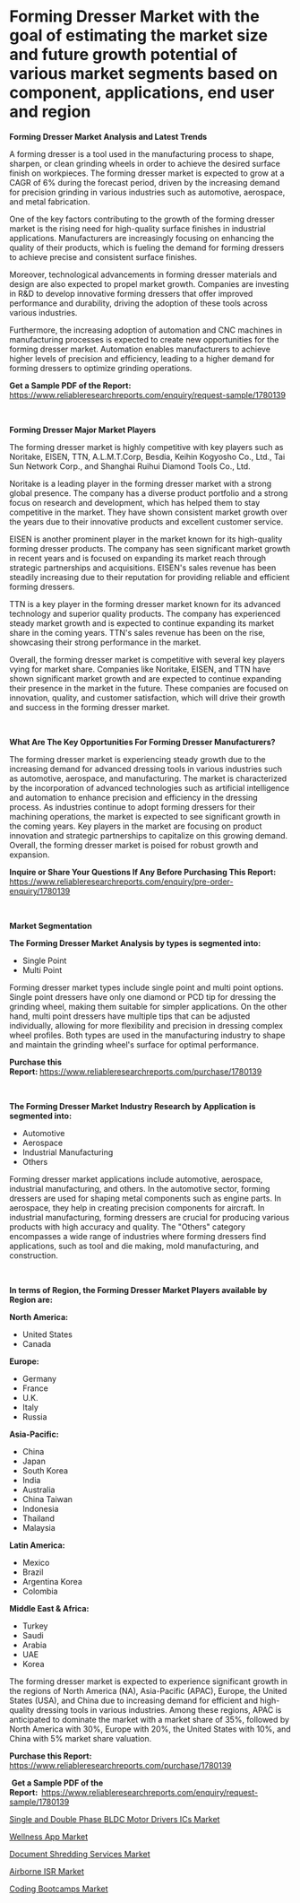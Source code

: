 <p><h1>Forming Dresser Market with the goal of estimating the market size and future growth potential of various market segments based on component, applications, end user and region</h1></p><p><strong>Forming Dresser Market Analysis and Latest Trends</strong></p>
<p><p>A forming dresser is a tool used in the manufacturing process to shape, sharpen, or clean grinding wheels in order to achieve the desired surface finish on workpieces. The forming dresser market is expected to grow at a CAGR of 6% during the forecast period, driven by the increasing demand for precision grinding in various industries such as automotive, aerospace, and metal fabrication.</p><p>One of the key factors contributing to the growth of the forming dresser market is the rising need for high-quality surface finishes in industrial applications. Manufacturers are increasingly focusing on enhancing the quality of their products, which is fueling the demand for forming dressers to achieve precise and consistent surface finishes.</p><p>Moreover, technological advancements in forming dresser materials and design are also expected to propel market growth. Companies are investing in R&D to develop innovative forming dressers that offer improved performance and durability, driving the adoption of these tools across various industries.</p><p>Furthermore, the increasing adoption of automation and CNC machines in manufacturing processes is expected to create new opportunities for the forming dresser market. Automation enables manufacturers to achieve higher levels of precision and efficiency, leading to a higher demand for forming dressers to optimize grinding operations.</p></p>
<p><strong>Get a Sample PDF of the Report:&nbsp;</strong> <a href="https://www.reliableresearchreports.com/enquiry/request-sample/1780139">https://www.reliableresearchreports.com/enquiry/request-sample/1780139</a></p>
<p>&nbsp;</p>
<p><strong>Forming Dresser Major Market Players</strong></p>
<p><p>The forming dresser market is highly competitive with key players such as Noritake, EISEN, TTN, A.L.M.T.Corp, Besdia, Keihin Kogyosho Co., Ltd., Tai Sun Network Corp., and Shanghai Ruihui Diamond Tools Co., Ltd.</p><p>Noritake is a leading player in the forming dresser market with a strong global presence. The company has a diverse product portfolio and a strong focus on research and development, which has helped them to stay competitive in the market. They have shown consistent market growth over the years due to their innovative products and excellent customer service.</p><p>EISEN is another prominent player in the market known for its high-quality forming dresser products. The company has seen significant market growth in recent years and is focused on expanding its market reach through strategic partnerships and acquisitions. EISEN's sales revenue has been steadily increasing due to their reputation for providing reliable and efficient forming dressers.</p><p>TTN is a key player in the forming dresser market known for its advanced technology and superior quality products. The company has experienced steady market growth and is expected to continue expanding its market share in the coming years. TTN's sales revenue has been on the rise, showcasing their strong performance in the market.</p><p>Overall, the forming dresser market is competitive with several key players vying for market share. Companies like Noritake, EISEN, and TTN have shown significant market growth and are expected to continue expanding their presence in the market in the future. These companies are focused on innovation, quality, and customer satisfaction, which will drive their growth and success in the forming dresser market.</p></p>
<p>&nbsp;</p>
<p><strong>What Are The Key Opportunities For Forming Dresser Manufacturers?</strong></p>
<p><p>The forming dresser market is experiencing steady growth due to the increasing demand for advanced dressing tools in various industries such as automotive, aerospace, and manufacturing. The market is characterized by the incorporation of advanced technologies such as artificial intelligence and automation to enhance precision and efficiency in the dressing process. As industries continue to adopt forming dressers for their machining operations, the market is expected to see significant growth in the coming years. Key players in the market are focusing on product innovation and strategic partnerships to capitalize on this growing demand. Overall, the forming dresser market is poised for robust growth and expansion.</p></p>
<p><strong>Inquire or Share Your Questions If Any Before Purchasing This Report:</strong> <a href="https://www.reliableresearchreports.com/enquiry/pre-order-enquiry/1780139">https://www.reliableresearchreports.com/enquiry/pre-order-enquiry/1780139</a></p>
<p>&nbsp;</p>
<p><strong>Market Segmentation</strong></p>
<p><strong>The Forming Dresser Market Analysis by types is segmented into:</strong></p>
<p><ul><li>Single Point</li><li>Multi Point</li></ul></p>
<p><p>Forming dresser market types include single point and multi point options. Single point dressers have only one diamond or PCD tip for dressing the grinding wheel, making them suitable for simpler applications. On the other hand, multi point dressers have multiple tips that can be adjusted individually, allowing for more flexibility and precision in dressing complex wheel profiles. Both types are used in the manufacturing industry to shape and maintain the grinding wheel's surface for optimal performance.</p></p>
<p><strong>Purchase this Report:&nbsp;</strong><a href="https://www.reliableresearchreports.com/purchase/1780139">https://www.reliableresearchreports.com/purchase/1780139</a></p>
<p>&nbsp;</p>
<p><strong>The Forming Dresser Market Industry Research by Application is segmented into:</strong></p>
<p><ul><li>Automotive</li><li>Aerospace</li><li>Industrial Manufacturing</li><li>Others</li></ul></p>
<p><p>Forming dresser market applications include automotive, aerospace, industrial manufacturing, and others. In the automotive sector, forming dressers are used for shaping metal components such as engine parts. In aerospace, they help in creating precision components for aircraft. In industrial manufacturing, forming dressers are crucial for producing various products with high accuracy and quality. The "Others" category encompasses a wide range of industries where forming dressers find applications, such as tool and die making, mold manufacturing, and construction.</p></p>
<p>&nbsp;</p>
<p><strong>In terms of Region, the Forming Dresser Market Players available by Region are:</strong></p>
<p>
    <p> <strong> North America: </strong>
        <ul>
            <li>United States</li>
            <li>Canada</li>
        </ul>
        </p> 
    <p> <strong> Europe: </strong>
        <ul>
            <li>Germany</li>
            <li>France</li>
            <li>U.K.</li>
            <li>Italy</li>
            <li>Russia</li>
        </ul>
        </p> 
    <p> <strong> Asia-Pacific: </strong>
        <ul>
            <li>China</li>
            <li>Japan</li>
            <li>South Korea</li>
            <li>India</li>
            <li>Australia</li>
            <li>China Taiwan</li>
            <li>Indonesia</li>
            <li>Thailand</li>
            <li>Malaysia</li>
        </ul>
        </p> 
    <p> <strong> Latin America: </strong>
        <ul>
            <li>Mexico</li>
            <li>Brazil</li>
            <li>Argentina Korea</li>
            <li>Colombia</li>
        </ul>
        </p> 
    <p> <strong> Middle East & Africa: </strong>
        <ul>
            <li>Turkey</li>
            <li>Saudi</li>
            <li>Arabia</li>
            <li>UAE</li>
            <li>Korea</li>
        </ul>
    </p>
    </p>
<p><p>The forming dresser market is expected to experience significant growth in the regions of North America (NA), Asia-Pacific (APAC), Europe, the United States (USA), and China due to increasing demand for efficient and high-quality dressing tools in various industries. Among these regions, APAC is anticipated to dominate the market with a market share of 35%, followed by North America with 30%, Europe with 20%, the United States with 10%, and China with 5% market share valuation.</p></p>
<p><strong>Purchase this Report: </strong><a href="https://www.reliableresearchreports.com/purchase/1780139">https://www.reliableresearchreports.com/purchase/1780139</a></p>
<p>&nbsp;<strong>Get a Sample PDF of the Report:&nbsp;&nbsp;</strong><a href="https://www.reliableresearchreports.com/enquiry/request-sample/1780139">https://www.reliableresearchreports.com/enquiry/request-sample/1780139</a></p>
<p><strong></strong></p>
<p><p><a href="https://github.com/danielneavesallisons03mba/Market-Research-Report-List-1/blob/main/single-and-double-phase-bldc-motor-drivers-ics-market.md">Single and Double Phase BLDC Motor Drivers ICs Market</a></p><p><a href="https://medium.com/@richardcruz47/wellness-app-market-share-evolution-and-market-growth-trends-2024-2031-e8da540bd7a1">Wellness App Market</a></p><p><a href="https://medium.com/@richardcruz47/document-shredding-services-market-analysis-and-sze-forecasted-for-period-from-2024-to-2031-3ad6e70bcc56">Document Shredding Services Market</a></p><p><a href="https://medium.com/@richardcruz47/airborne-isr-market-outlook-industry-overview-and-forecast-2024-to-2031-5b89325621db">Airborne ISR Market</a></p><p><a href="https://medium.com/@richardcruz47/analyzing-coding-bootcamps-market-global-industry-perspective-and-forecast-2024-to-2031-f1e2beee9210">Coding Bootcamps Market</a></p></p>